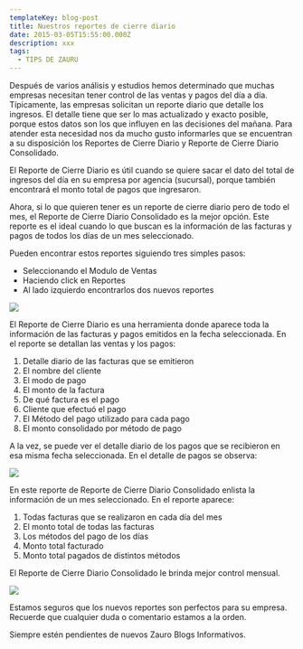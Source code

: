 ```yaml
---
templateKey: blog-post
title: Nuestros reportes de cierre diario
date: 2015-03-05T15:55:00.000Z
description: xxx
tags:
  - TIPS DE ZAURU
---
```

Después de varios análisis y estudios hemos determinado que muchas empresas necesitan tener control de las ventas y pagos del día a día. Típicamente, las empresas solicitan un reporte diario que detalle los ingresos. El detalle tiene que ser lo mas actualizado y exacto posible, porque estos datos son los que influyen en las decisiones del mañana. Para atender esta necesidad nos da mucho gusto informarles que se encuentran a su disposición los Reportes de Cierre Diario y Reporte de Cierre Diario Consolidado.

 El Reporte de Cierre Diario es útil cuando se quiere sacar el dato del total de ingresos del día en su empresa por agencia (sucursal), porque también encontrará el monto total de pagos que ingresaron.

 Ahora, si lo que quieren tener es un reporte de cierre diario pero de todo el mes,  el Reporte de Cierre Diario Consolidado es la mejor opción. Este reporte es el ideal cuando lo que buscan es la información de las facturas y pagos de todos los días de un mes seleccionado.

Pueden encontrar estos reportes siguiendo tres simples pasos:

* Seleccionando el Modulo de Ventas
* Haciendo click en Reportes
* Al lado izquierdo encontrarlos dos nuevos reportes

![](/img/imagen3.png)

El Reporte de Cierre Diario es una herramienta donde aparece toda la información de las facturas y pagos emitidos en la fecha seleccionada. En el reporte se detallan las ventas y los pagos:

1. Detalle diario de las facturas que se emitieron 
2. El nombre del cliente
3. El modo de pago
4. El monto de la factura
5. De qué factura es el pago
6. Cliente que efectuó el pago
7. El Método del pago utilizado para cada pago
8. El monto consolidado por método de pago

A la vez, se puede ver el detalle diario de los pagos que se recibieron en esa misma fecha seleccionada. En el detalle de pagos se observa:



![](/img/imagen4.png)

En este reporte de Reporte de Cierre Diario Consolidado enlista la información de un mes seleccionado. En el reporte aparece:

1. Todas facturas que se realizaron en cada día del mes 
2. El monto total de todas las facturas  
3. Los métodos del pago de los días 
4. Monto total facturado  
5. Monto total pagados de distintos métodos 

El Reporte de Cierre Diario Consolidado le brinda mejor control mensual.



![](/img/imagen5.png)

Estamos seguros que los nuevos reportes son perfectos para su empresa. Recuerde que cualquier duda o comentario estamos a la orden.

Siempre estén pendientes de nuevos Zauro Blogs Informativos.
